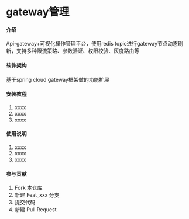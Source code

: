 # gateway管理

#### 介绍
Api-gateway+可视化操作管理平台，使用redis topic进行gateway节点动态刷新，支持多种限流策略、参数验证、权限校验、灰度路由等

#### 软件架构
基于spring cloud gateway框架做的功能扩展


#### 安装教程

1. xxxx
2. xxxx
3. xxxx

#### 使用说明

1. xxxx
2. xxxx
3. xxxx

#### 参与贡献

1. Fork 本仓库
2. 新建 Feat_xxx 分支
3. 提交代码
4. 新建 Pull Request
